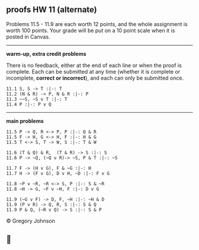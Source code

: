 ## proofs HW 11 (alternate)

Problems 11.5 - 11.9 are each worth 12 points, and the whole assignment is worth 100 points. Your grade will be put on a 10 point scale when it is posted in Canvas.

---

**warm-up, extra credit problems**

There is no feedback, either at the end of each line or when the proof is complete. Each can be submitted at any time (whether it is complete or incomplete, **correct or incorrect**), and each can only be submitted once.

~~~{.ProofChecker .JohnsonSL options="fonts tabindent render exam" guides="fitch" feedback="none" points="1" late-credit="1"}
11.1 S, S -> T :|-: T
11.2 (N & R) -> P, N & R :|-: P 
11.3 ~~S, ~S v T :|-: T
11.4 P :|-: P v Q 
~~~

---

**main problems**

~~~{.ProofChecker .JohnsonSL options="fonts tabindent render" guides="fitch" points="12" late-credit="12"}
11.5 P -> Q, R <-> P, P :|-: Q & R
11.5 F -> H, G <-> H, F :|-: H & G
11.5 T <-> S, T -> W, S :|-: T & W

11.6 (T & Q) & R,  (T & R) -> S :|-: S
11.6 P -> ~Q, (~Q v R)-> ~S, P & T :|-: ~S

11.7 F -> (H v G), F & ~G :|-: H
11.7 H -> (F v G), D v H, ~D :|-: F v G

11.8 ~P v ~R, ~R <-> S, P :|-: S & ~R
11.8 ~H -> G, ~F v ~H, F :|-: D v G

11.9 (~G v F) -> D, F, ~H :|-: ~H & D 
11.9 (P v R) -> Q, R, S :|-: S & Q
11.9 P & Q, (~R v Q) -> S :|-: S & P  
~~~

<p>&copy; <script>document.write(new Date().getFullYear())</script> Gregory Johnson</p>

&#128578;
---

